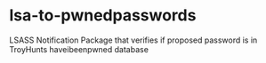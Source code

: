 # lsa-to-pwnedpasswords
LSASS Notification Package that verifies if proposed password is in TroyHunts haveibeenpwned database
